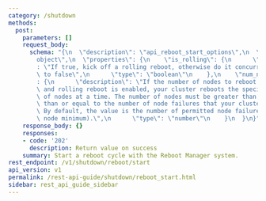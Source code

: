 ```yaml
---
category: /shutdown
methods:
  post:
    parameters: []
    request_body:
      schema: "{\n  \"description\": \"api_reboot_start_options\",\n  \"type\": \"\
        object\",\n  \"properties\": {\n    \"is_rolling\": {\n      \"description\"\
        : \"If true, kick off a rolling reboot, otherwise do it concurrently. Defaults\
        \ to false\",\n      \"type\": \"boolean\"\n    },\n    \"num_nodes_to_reboot\"\
        : {\n      \"description\": \"If the number of nodes to reboot is configured\
        \ and rolling reboot is enabled, your cluster reboots the specified number\
        \ of nodes at a time. The number of nodes must be greater than 0 and less\
        \ than or equal to the number of node failures that your cluster permits.\
        \ By default, the value is the number of permitted node failures minus 1 (1\
        \ node minimum).\",\n      \"type\": \"number\"\n    }\n  }\n}"
    response_body: {}
    responses:
    - code: '202'
      description: Return value on success
    summary: Start a reboot cycle with the Reboot Manager system.
rest_endpoint: /v1/shutdown/reboot/start
api_version: v1
permalink: /rest-api-guide/shutdown/reboot_start.html
sidebar: rest_api_guide_sidebar
---
```


